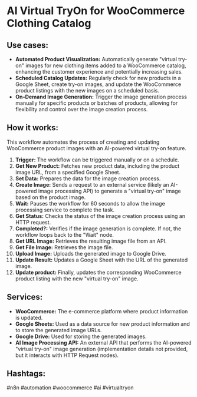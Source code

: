 # AI Virtual TryOn for WooCommerce Clothing Catalog

## Use cases:

- **Automated Product Visualization:** Automatically generate "virtual try-on" images for new clothing items added to a WooCommerce catalog, enhancing the customer experience and potentially increasing sales.
- **Scheduled Catalog Updates:** Regularly check for new products in a Google Sheet, create try-on images, and update the WooCommerce product listings with the new images on a scheduled basis.
- **On-Demand Image Generation:** Trigger the image generation process manually for specific products or batches of products, allowing for flexibility and control over the image creation process.

## How it works:

This workflow automates the process of creating and updating WooCommerce product images with an AI-powered virtual try-on feature.

1.  **Trigger:** The workflow can be triggered manually or on a schedule.
2.  **Get New Product:** Fetches new product data, including the product image URL, from a specified Google Sheet.
3.  **Set Data:** Prepares the data for the image creation process.
4.  **Create Image:** Sends a request to an external service (likely an AI-powered image processing API) to generate a "virtual try-on" image based on the product image.
5.  **Wait:** Pauses the workflow for 60 seconds to allow the image processing service to complete the task.
6.  **Get Status:** Checks the status of the image creation process using an HTTP request.
7.  **Completed?:** Verifies if the image generation is complete. If not, the workflow loops back to the "Wait" node.
8.  **Get URL Image:** Retrieves the resulting image file from an API.
9.  **Get File Image:** Retrieves the image file.
10. **Upload Image:** Uploads the generated image to Google Drive.
11. **Update Result:** Updates a Google Sheet with the URL of the generated image.
12. **Update product:** Finally, updates the corresponding WooCommerce product listing with the new "virtual try-on" image.

## Services:

-   **WooCommerce:**  The e-commerce platform where product information is updated.
-   **Google Sheets:** Used as a data source for new product information and to store the generated image URLs.
-   **Google Drive:** Used for storing the generated images.
-   **AI Image Processing API:** An external API that performs the AI-powered "virtual try-on" image generation (implementation details not provided, but it interacts with HTTP Request nodes).

## Hashtags:

#n8n #automation #woocommerce #ai #virtualtryon
